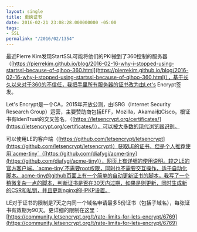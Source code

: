```yaml
---
layout: single
title: 更换证书
date: 2016-02-21 23:08:28.000000000 -05:00
tags:
- SSL
permalink: "/2016/02/1354"
---
```

最近Pierre Kim发现StartSSL可能将他们的PKI搬到了360控制的服务器（[https://pierrekim.github.io/blog/2016-02-16-why-i-stopped-using-startssl-because-of-qihoo-360.html](https://pierrekim.github.io/blog/2016-02-16-why-i-stopped-using-startssl-because-of-qihoo-360.html)），基于长久以来对于360的不信任，我把手里所有服务器的证书改为由Let's Encrypt签发。

Let's Encrypt是一个CA，2015年开放公测，由ISRG（Internet Security Research Group）运营，主要赞助商包括EFF，Mozilla，Akamai和Cisco。根证书有IdenTrust的交叉签名，（[https://letsencrypt.org/certificates/](https://letsencrypt.org/certificates/)），可以被大多数的现代浏览器识别。

可以使用LE的客户端（[https://github.com/letsencrypt/letsencrypt](https://github.com/letsencrypt/letsencrypt)）获取LE的证书，但是个人推荐使用`acme-tiny`（[https://github.com/diafygi/acme-tiny](https://github.com/diafygi/acme-tiny)），网页上有详细的使用说明。较之LE的官方客户端，`acme-tiny`不需要root权限，同时也不需要交互操作，适于自动化脚本。acme-tiny的github页面上有一个简单的自动更新证书的脚本，我写了一个稍微复杂一点的脚本，判断证书是否在30天内过期，如果是则更新，同时生成新的CSR和私钥，并且更新nginx的HPKP设置。

LE对于证书的限制是7天之内同一个域名申请最多5份证书（包括子域名），每张证书有效期为90天。更详细的限制在这里：[https://community.letsencrypt.org/t/rate-limits-for-lets-encrypt/6769](https://community.letsencrypt.org/t/rate-limits-for-lets-encrypt/6769)